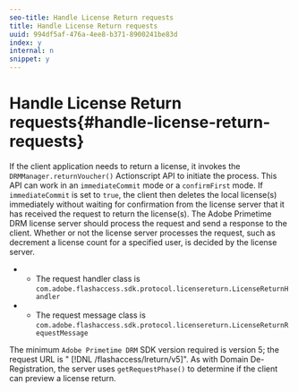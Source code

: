 ```yaml
---
seo-title: Handle License Return requests
title: Handle License Return requests
uuid: 994df5af-476a-4ee8-b371-8900241be83d
index: y
internal: n
snippet: y
---
```


# Handle License Return requests{#handle-license-return-requests}

If the client application needs to return a license, it invokes the `DRMManager.returnVoucher()` Actionscript API to initiate the process. This API can work in an `immediateCommit` mode or a `confirmFirst` mode. If `immediateCommit` is set to `true`, the client then deletes the local license(s) immediately without waiting for confirmation from the license server that it has received the request to return the license(s). The Adobe Primetime DRM license server should process the request and send a response to the client. Whether or not the license server processes the request, such as decrement a license count for a specified user, is decided by the license server.

* - The request handler class is `com.adobe.flashaccess.sdk.protocol.licensereturn.LicenseReturnHandler` 
* - The request message class is `com.adobe.flashaccess.sdk.protocol.licensereturn.LicenseReturnRequestMessage`

The minimum `Adobe Primetime DRM` SDK version required is version 5; the request URL is " [!DNL /flashaccess/lreturn/v5]". As with Domain De-Registration, the server uses `getRequestPhase()` to determine if the client can preview a license return. 
